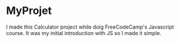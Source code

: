 # MyProjet
I made this Calculator project while doig FreeCodeCamp's Javascript course. It was my initial introduction with JS so I made it simple.
